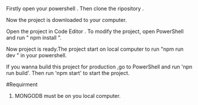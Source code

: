 Firstly open your powershell . Then clone the  ripository .

Now the project is downloaded to your computer.

Open the project in Code Editor . To modify the project, open PowerShell and run " npm install ".

Now  project is ready.The project start on local computer to run "npm run dev " in your powershell.


If you wanna build this project for production ,go to PowerShell and run 'npn run build'. Then run 'npm start' to start the project. 




#Requirment
 1) MONGODB must be on you local computer.
